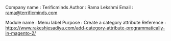 Company name : Terificminds
Author : Rama Lekshmi
Email : rama@terrificminds.com

Module name : Menu label
Purpose : Create a category attribute 
Reference : https://www.rakeshjesadiya.com/add-category-attribute-programmatically-in-magento-2/
